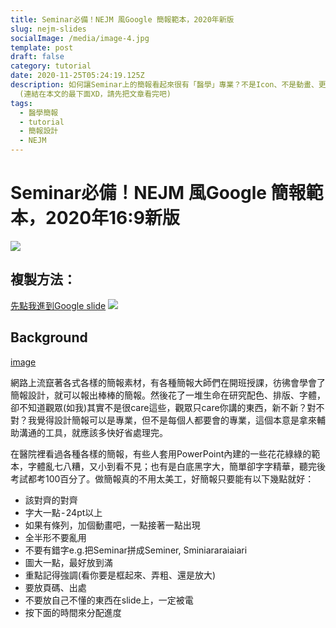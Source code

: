 ```yaml
---
title: Seminar必備！NEJM 風Google 簡報範本，2020年新版
slug: nejm-slides
socialImage: /media/image-4.jpg
template: post
draft: false
category: tutorial
date: 2020-11-25T05:24:19.125Z
description: 如何讓Seminar上的簡報看起來很有「醫學」專業？不是Icon、不是動畫、更不是五顏六色的素材，你需要的，是一份看起來很像NEJM的簡報
  (連結在本文的最下面XD，請先把文章看完吧)
tags:
  - 醫學簡報
  - tutorial
  - 簡報設計
  - NEJM
---
```

# Seminar必備！NEJM 風Google 簡報範本，2020年16:9新版
![](https://i.imgur.com/7ao1XI5.png)

## 複製方法：
[先點我進到Google slide](https://docs.google.com/presentation/d/1VvV4z7gW3BvG6KmsVq2Mzh0uVYsgoR5S9OOcgkAXbA8/edit?usp=sharing)
![](https://i.imgur.com/DAYLsvn_d.webp?maxwidth=760&fidelity=grand)

## Background

[image](https://og-ph6wrfvo1-htlin222.vercel.app/api/blog?templateTitle=簡報好看)

網路上流竄著各式各樣的簡報素材，有各種簡報大師們在開班授課，彷彿會學會了簡報設計，就可以報出棒棒的簡報。然後花了一堆生命在研究配色、排版、字體，卻不知道觀眾(如我)其實不是很care這些，觀眾只care你講的東西，新不新？對不對？我覺得設計簡報可以是專業，但不是每個人都要會的專業，這個本意是拿來輔助溝通的工具，就應該多快好省處理完。

在醫院裡看過各種各樣的簡報，有些人套用PowerPoint內建的一些花花綠綠的範本，字體亂七八糟，又小到看不見；也有是白底黑字大，簡單卻字字精華，聽完後考試都考100百分了。做簡報真的不用太美工，好簡報只要能有以下幾點就好：
* 該對齊的對齊
* 字大一點 - 24pt以上
* 如果有條列，加個動畫吧，一點接著一點出現
* 全半形不要亂用
* 不要有錯字e.g.把Seminar拼成Seminer, Sminiararaiaiari
* 圖大一點，最好放到滿
* 重點記得強調(看你要是框起來、弄粗、還是放大)
* 要放頁碼、出處
* 不要放自己不懂的東西在slide上，一定被電
* 按下面的時間來分配進度

